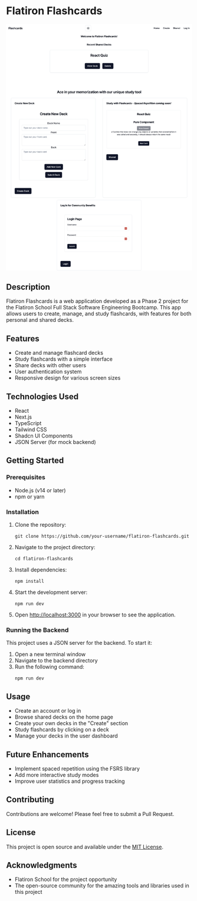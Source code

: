 # Flatiron Flashcards

![Flatiron Flashcards Home](public/flatiron_flashcards_home.png)

## Description

Flatiron Flashcards is a web application developed as a Phase 2 project for the Flatiron School Full Stack Software Engineering Bootcamp. This app allows users to create, manage, and study flashcards, with features for both personal and shared decks.

## Features

- Create and manage flashcard decks
- Study flashcards with a simple interface
- Share decks with other users
- User authentication system
- Responsive design for various screen sizes

## Technologies Used

- React
- Next.js
- TypeScript
- Tailwind CSS
- Shadcn UI Components
- JSON Server (for mock backend)

## Getting Started

### Prerequisites

- Node.js (v14 or later)
- npm or yarn

### Installation

1. Clone the repository:

   ```
   git clone https://github.com/your-username/flatiron-flashcards.git
   ```

2. Navigate to the project directory:

   ```
   cd flatiron-flashcards
   ```

3. Install dependencies:

   ```
   npm install
   ```

4. Start the development server:

   ```
   npm run dev
   ```

5. Open [http://localhost:3000](http://localhost:3000) in your browser to see the application.

### Running the Backend

This project uses a JSON server for the backend. To start it:

1. Open a new terminal window
2. Navigate to the backend directory
3. Run the following command:
   ```
   npm run dev
   ```

## Usage

- Create an account or log in
- Browse shared decks on the home page
- Create your own decks in the "Create" section
- Study flashcards by clicking on a deck
- Manage your decks in the user dashboard

## Future Enhancements

- Implement spaced repetition using the FSRS library
- Add more interactive study modes
- Improve user statistics and progress tracking

## Contributing

Contributions are welcome! Please feel free to submit a Pull Request.

## License

This project is open source and available under the [MIT License](LICENSE).

## Acknowledgments

- Flatiron School for the project opportunity
- The open-source community for the amazing tools and libraries used in this project

